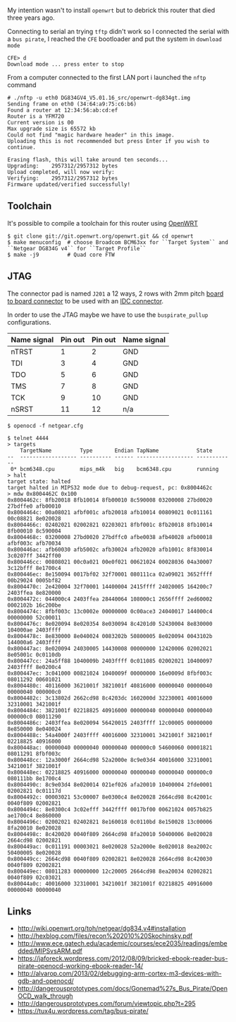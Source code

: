 My intention wasn't to install ``openwrt`` but to debrick this router that died three years ago.

Connecting to serial an trying ``tftp`` didn't work so I connected the serial with a ``bus pirate``, I reached the ``CFE``
bootloader and put the system in ``download mode``

```
CFE> d
Download mode ... press enter to stop
```

From a computer connected to the first LAN port i launched the ``nftp`` command

```
# ./nftp -u eth0 DG834GV4_V5.01.16_src/openwrt-dg834gt.img 
Sending frame on eth0 (34:64:a9:75:c6:b6)
Found a router at 12:34:56:ab:cd:ef
Router is a YFM720
Current version is 00
Max upgrade size is 65572 kb
Could not find "magic hardware header" in this image.
Uploading this is not recommended but press Enter if you wish to continue.

Erasing flash, this will take around ten seconds...
Upgrading:    2957312/2957312 bytes
Upload completed, will now verify:
Verifying:    2957312/2957312 bytes
Firmware updated/verified successfully!
```

## Toolchain

It's possible to compile a toolchain for this router using [OpenWRT](http://wiki.openwrt.org/doc/howto/build)

```
$ git clone git://git.openwrt.org/openwrt.git && cd openwrt
$ make menuconfig  # choose Broadcom BCM63xx for ``Target System`` and ``Netgear DG834G v4`` for ``Target Profile``
$ make -j9         # Quad core FTW
```

## JTAG

The connector pad is named ``J201`` a 12 ways, 2 rows with 2mm pitch [board to board connector](http://it.rs-online.com/web/p/file-di-contatti-da-pcb/7656269/)
to be used with an [IDC connector](http://it.rs-online.com/web/p/products/714-2448/).

In order to use the JTAG maybe we have to use the ``buspirate_pullup`` configurations.

Name signal	|Pin out	| Pin out	| Name signal
------------|--------|---------|------------
nTRST	|1	|2	|GND
TDI	|3	|4	|GND
TDO	|5	|6	|GND
TMS	|7	|8	|GND
TCK	|9	|10	|GND
nSRST	|11	|12	|n/a

```
$ openocd -f netgear.cfg
```

```
$ telnet 4444
> targets
    TargetName         Type       Endian TapName            State       
--  ------------------ ---------- ------ ------------------ ------------
 0* bcm6348.cpu        mips_m4k   big    bcm6348.cpu        running
> halt
target state: halted
target halted in MIPS32 mode due to debug-request, pc: 0x8004462c
> mdw 0x8004462C 0x100
0x8004462c: 8fb20018 8fb10014 8fb00010 8c590008 03200008 27bd0020 27bdffe0 afb00010 
0x8004464c: 00a08021 afbf001c afb20018 afb10014 00809021 0c011161 00c08821 8e020028 
0x8004466c: 02402021 02002821 02203021 8fbf001c 8fb20018 8fb10014 8fb00010 8c590004 
0x8004468c: 03200008 27bd0020 27bdffc0 afbe0038 afb40028 afb00018 afbf003c afb70034 
0x800446ac: afb60030 afb5002c afb30024 afb20020 afb1001c 8f830014 3c0207ff 3442ff00 
0x800446cc: 00808021 00c0a021 00e0f021 00621024 00028036 04a30007 3c12bfff 8e1700c4 
0x800446ec: 8e150094 0017bf02 32f70001 080111ca 02a09021 3652ffff 00b29024 0005bf82 
0x8004470c: 2e420004 32f70001 14400004 2415ffff 24020005 164200c7 2403ffea 8e820000 
0x8004472c: 044000c4 2403ffea 28440064 108000c1 2656ffff 2ed60002 0002102b 16c200be 
0x8004474c: 8fbf003c 13c0002e 00000000 0c00ace3 24040017 144000c4 00000000 52c00011 
0x8004476c: 8e020094 8e020354 8e030094 8c4201d0 52430004 8e830000 104000ae 2403ffff 
0x8004478c: 8e830000 8e040024 0083202b 50800005 8e020094 0043102b 144000a6 2403ffff 
0x800447ac: 8e020094 24030005 14430008 00000000 12420006 02002021 8e05001c 0c0110db 
0x800447cc: 24a5ff88 1040009b 2403ffff 0c011085 02002021 10400097 2403ffff 8e0200c4 
0x800447ec: 3c041000 00821024 1040009f 00000000 16e0009d 8fbf003c 08011292 00601021 
0x8004480c: 40116000 3621001f 3821001f 40816000 00000040 00000040 00000040 000000c0 
0x8004482c: 3c13802d 2662cd98 8c4203dc 1602000d 32230001 40016000 32310001 3421001f 
0x8004484c: 3821001f 02218825 40916000 00000040 00000040 00000040 000000c0 08011290 
0x8004486c: 2403ffea 8e020094 56420015 2403ffff 12c00005 00000000 8e850000 8e040024 
0x8004488c: 54a4000f 2403ffff 40016000 32310001 3421001f 3821001f 02218825 40916000 
0x800448ac: 00000040 00000040 00000040 000000c0 54600060 00001821 08011291 8fbf003c 
0x800448cc: 12a3000f 2664cd98 52a2000e 8c9e03d4 40016000 32310001 3421001f 3821001f 
0x800448ec: 02218825 40916000 00000040 00000040 00000040 000000c0 080111bb 8e1700c4 
0x8004490c: 8c9e03d4 8e020014 021ef026 afa20010 10400004 2fde0001 02002821 0c01117d 
0x8004492c: 00003021 53c00007 8e0300c4 8e020028 2664cd98 8c42001c 0040f809 02002821 
0x8004494c: 8e0300c4 3c02efff 3442ffff 0017bf00 00621024 0057b825 ae1700c4 8e860000 
0x8004496c: 02002021 02402821 8e160018 0c0110bd 8e150028 13c00006 8fa20010 8e020028 
0x8004498c: 8c420020 0040f809 2664cd98 8fa20010 50400006 8e020028 2664cd98 02002821 
0x800449ac: 0c011191 00003021 8e020028 52a2000e 8e020018 8ea2002c 50400005 8e020028 
0x800449cc: 2664cd98 0040f809 02002821 8e020028 2664cd98 8c420030 0040f809 02002821 
0x800449ec: 08011283 00000000 12c20005 2664cd98 8ea20034 02002821 0040f809 02c03021 
0x80044a0c: 40016000 32310001 3421001f 3821001f 02218825 40916000 00000040 00000040
```

Links
-----

 - http://wiki.openwrt.org/toh/netgear/dg834.v4#installation
 - http://hexblog.com/files/recon%202010%20Skochinsky.pdf
 - http://www.ece.gatech.edu/academic/courses/ece2035/readings/embedded/MIPSvsARM.pdf
 - https://jaforeck.wordpress.com/2012/08/09/bricked-ebook-reader-bus-pirate-openocd-working-ebook-reader-14/
 - http://alvarop.com/2013/02/debugging-arm-cortex-m3-devices-with-gdb-and-openocd/
 - http://dangerousprototypes.com/docs/Gonemad%27s_Bus_Pirate/OpenOCD_walk_through
 - http://dangerousprototypes.com/forum/viewtopic.php?t=295
 - https://tux4u.wordpress.com/tag/bus-pirate/

